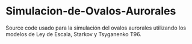 # Simulacion-de-Ovalos-Aurorales
Source code usado para la simulación del ovalos aurorales utilizando los modelos de Ley de Escala, Starkov y Tsyganenko T96.
